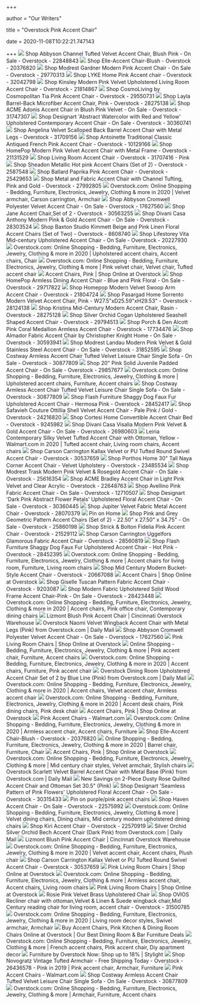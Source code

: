 +++
        
author = "Our Writers"
        
title = "Overstock Pink Accent Chair"
        
date = 2020-11-08T10:22:21.747143
        
+++
[ ![](https://ak1.ostkcdn.com/images/products/22848843/Abbyson-Channel-Tufted-Velvet-Accent-Chair-Blush-Pink-1786bc5a-7eca-49b1-959f-fda3756e8b23_600.jpg?impolicy=medium)](https://ak1.ostkcdn.com/images/products/22848843/Abbyson-Channel-Tufted-Velvet-Accent-Chair-Blush-Pink-1786bc5a-7eca-49b1-959f-fda3756e8b23_600.jpg?impolicy=medium) Shop Abbyson Channel Tufted Velvet Accent Chair, Blush Pink - On Sale -  Overstock - 22848843
[ ![](https://ak1.ostkcdn.com/images/products/20376820/Elle-Accent-Chair-Blush-982940d9-f6c4-4bc3-9cfb-ddb98a80d105_600.jpg?impolicy=medium)](https://ak1.ostkcdn.com/images/products/20376820/Elle-Accent-Chair-Blush-982940d9-f6c4-4bc3-9cfb-ddb98a80d105_600.jpg?impolicy=medium) Shop Elle-Accent Chair-Blush - Overstock - 20376820
[ ![](https://ak1.ostkcdn.com/images/products/29770313/Modrest-Gardner-Modern-Pink-Accent-Chair-a8356bb4-abf8-4c75-bd6f-2392ffa16ca9_600.jpg?impolicy=medium)](https://ak1.ostkcdn.com/images/products/29770313/Modrest-Gardner-Modern-Pink-Accent-Chair-a8356bb4-abf8-4c75-bd6f-2392ffa16ca9_600.jpg?impolicy=medium) Shop Modrest Gardner Modern Pink Accent Chair - On Sale - Overstock -  29770313
[ ![](https://ak1.ostkcdn.com/images/products/is/images/direct/dcf6b302fa91c8816bc74687534d577433268b42/LYKE-Home-Pink-Accent-chair.jpg?impolicy=medium)](https://ak1.ostkcdn.com/images/products/is/images/direct/dcf6b302fa91c8816bc74687534d577433268b42/LYKE-Home-Pink-Accent-chair.jpg?impolicy=medium) Shop LYKE Home Pink Accent chair - Overstock - 32042798
[ ![](https://ak1.ostkcdn.com/images/products/21814867/Jolie-Modern-Pink-Velvet-Upholstered-Living-Room-Accent-Chair-ad3a3de7-d330-49db-a4d2-128711c41ea1_600.jpg?impolicy=medium)](https://ak1.ostkcdn.com/images/products/21814867/Jolie-Modern-Pink-Velvet-Upholstered-Living-Room-Accent-Chair-ad3a3de7-d330-49db-a4d2-128711c41ea1_600.jpg?impolicy=medium) Shop Kinsley Modern Pink Velvet Upholstered Living Room Accent Chair -  Overstock - 21814867
[ ![](https://ak1.ostkcdn.com/images/products/29550731/CosmoLiving-by-Cosmopolitan-Tia-Pink-Accent-Chair-e7c303b9-58dc-4076-b7d6-259607fb06d4_600.jpg?impolicy=medium)](https://ak1.ostkcdn.com/images/products/29550731/CosmoLiving-by-Cosmopolitan-Tia-Pink-Accent-Chair-e7c303b9-58dc-4076-b7d6-259607fb06d4_600.jpg?impolicy=medium) Shop CosmoLiving by Cosmopolitan Tia Pink Accent Chair - Overstock -  29550731
[ ![](https://ak1.ostkcdn.com/images/products/28275138/Layla-Barrel-Back-Microfiber-Accent-Chair-Pink-af8c09f3-1639-4566-8b38-15822b25425a_600.jpg?impolicy=medium)](https://ak1.ostkcdn.com/images/products/28275138/Layla-Barrel-Back-Microfiber-Accent-Chair-Pink-af8c09f3-1639-4566-8b38-15822b25425a_600.jpg?impolicy=medium) Shop Layla Barrel-Back Microfiber Accent Chair, Pink - Overstock - 28275138
[ ![](https://ak1.ostkcdn.com/images/products/is/images/direct/28652fb4583a564a3db30f3b4a6dfcfd152d0add/ACME-Adonis-Accent-Chair-in-Blush-Pink-Velvet.jpg?impolicy=medium)](https://ak1.ostkcdn.com/images/products/is/images/direct/28652fb4583a564a3db30f3b4a6dfcfd152d0add/ACME-Adonis-Accent-Chair-in-Blush-Pink-Velvet.jpg?impolicy=medium) Shop ACME Adonis Accent Chair in Blush Pink Velvet - On Sale - Overstock -  31747307
[ ![](https://ak1.ostkcdn.com/images/products/30360741/Designart-Abstract-Watercolor-With-Red-And-Yellow-Upholstered-Contemporary-Accent-Chair-2e07e695-18b6-4877-a878-adb3c1a82832_600.jpg?impolicy=medium)](https://ak1.ostkcdn.com/images/products/30360741/Designart-Abstract-Watercolor-With-Red-And-Yellow-Upholstered-Contemporary-Accent-Chair-2e07e695-18b6-4877-a878-adb3c1a82832_600.jpg?impolicy=medium) Shop Designart 'Abstract Watercolor with Red and Yellow' Upholstered  Contemporary Accent Chair - On Sale - Overstock - 30360741
[ ![](https://ak1.ostkcdn.com/images/products/is/images/direct/030c6045a923908c7940022447dbbfc2a8da2615/Angelina-Velvet-Scalloped-Back-Barrel-Accent-Chair-with-Metal-Legs.jpg?impolicy=medium)](https://ak1.ostkcdn.com/images/products/is/images/direct/030c6045a923908c7940022447dbbfc2a8da2615/Angelina-Velvet-Scalloped-Back-Barrel-Accent-Chair-with-Metal-Legs.jpg?impolicy=medium) Shop Angelina Velvet Scalloped Back Barrel Accent Chair with Metal Legs -  Overstock - 31709156
[ ![](https://ak1.ostkcdn.com/images/products/10129166/Antoinette-Traditional-Classic-Antiqued-French-Pink-Accent-Chair-9b4edb65-d1db-4ac5-b86e-8357159c23a9_600.jpg?impolicy=medium)](https://ak1.ostkcdn.com/images/products/10129166/Antoinette-Traditional-Classic-Antiqued-French-Pink-Accent-Chair-9b4edb65-d1db-4ac5-b86e-8357159c23a9_600.jpg?impolicy=medium) Shop Antoinette Traditional Classic Antiqued French Pink Accent Chair -  Overstock - 10129166
[ ![](https://ak1.ostkcdn.com/images/products/21131529/HomePop-Modern-Pink-Velvet-Accent-Chair-with-Metal-Frame-db12930f-3b32-4c23-96e9-47b725dd4041_600.jpg?impolicy=medium)](https://ak1.ostkcdn.com/images/products/21131529/HomePop-Modern-Pink-Velvet-Accent-Chair-with-Metal-Frame-db12930f-3b32-4c23-96e9-47b725dd4041_600.jpg?impolicy=medium) Shop HomePop Modern Pink Velvet Accent Chair with Metal Frame - Overstock -  21131529
[ ![](https://ak1.ostkcdn.com/images/products/is/images/direct/1455b20f85629bd9cd80d353898977790a13e85b/Living-Room-Accent-Chair.jpg?impolicy=medium)](https://ak1.ostkcdn.com/images/products/is/images/direct/1455b20f85629bd9cd80d353898977790a13e85b/Living-Room-Accent-Chair.jpg?impolicy=medium) Shop Living Room Accent Chair - Overstock - 31707416 - Pink
[ ![](https://ak1.ostkcdn.com/images/products/P10800628b.jpg?impolicy=medium)](https://ak1.ostkcdn.com/images/products/P10800628b.jpg?impolicy=medium) Shop Sheadon Metallic Hot pink Accent Chairs (Set of 2) - Overstock -  2587548
[ ![](https://ak1.ostkcdn.com/images/products/25429653/722-Ballard-Paprika-Chair-5aca171e-3d70-433f-94b8-b4afc1356c2f_600.jpg?impolicy=medium)](https://ak1.ostkcdn.com/images/products/25429653/722-Ballard-Paprika-Chair-5aca171e-3d70-433f-94b8-b4afc1356c2f_600.jpg?impolicy=medium) Shop Ballard Paprika Pink Accent Chair - Overstock - 25429653
[ ![](https://ak1.ostkcdn.com/images/products/27992805/Metal-and-Fabric-Accent-Chair-with-Channel-Tufting-Pink-and-Gold-bc5cbc87-d4e4-439d-a48e-c9b8f65c6708_600.jpg?impolicy=medium)](https://ak1.ostkcdn.com/images/products/27992805/Metal-and-Fabric-Accent-Chair-with-Channel-Tufting-Pink-and-Gold-bc5cbc87-d4e4-439d-a48e-c9b8f65c6708_600.jpg?impolicy=medium) Shop Metal and Fabric Accent Chair with Channel Tufting, Pink and Gold -  Overstock - 27992805
[ ![](https://i.pinimg.com/736x/23/59/36/235936c66d0f6a3ae6db2f21ddf3d696.jpg)](https://i.pinimg.com/736x/23/59/36/235936c66d0f6a3ae6db2f21ddf3d696.jpg) Overstock.com: Online Shopping - Bedding, Furniture, Electronics, Jewelry,  Clothing & more in 2020 | Velvet armchair, Carson carrington, Armchair
[ ![](https://ak1.ostkcdn.com/images/products/17627560/Abbyson-Cromwell-Velvet-Accent-Chair-62cc1f1b-5af0-4160-96f9-a3b780887707_600.jpg?impolicy=medium)](https://ak1.ostkcdn.com/images/products/17627560/Abbyson-Cromwell-Velvet-Accent-Chair-62cc1f1b-5af0-4160-96f9-a3b780887707_600.jpg?impolicy=medium) Shop Abbyson Cromwell Polyester Velvet Accent Chair - On Sale - Overstock -  17627560
[ ![](https://ak1.ostkcdn.com/images/products/is/images/direct/c0070e6be2dbe0acf9f2a2731b2c1d2f2b3b91b6/Jane-Accent-Chair%2CSet-of-2.jpg)](https://ak1.ostkcdn.com/images/products/is/images/direct/c0070e6be2dbe0acf9f2a2731b2c1d2f2b3b91b6/Jane-Accent-Chair%2CSet-of-2.jpg) Shop Jane Accent Chair,Set of 2 - Overstock - 30563255
[ ![](https://ak1.ostkcdn.com/images/products/28303524/Divani-Casa-Anthony-Modern-Pink-Gold-Accent-Chair-3826c0fd-caa4-4a3e-be2e-74a4b170ed04_600.jpg?impolicy=medium)](https://ak1.ostkcdn.com/images/products/28303524/Divani-Casa-Anthony-Modern-Pink-Gold-Accent-Chair-3826c0fd-caa4-4a3e-be2e-74a4b170ed04_600.jpg?impolicy=medium) Shop Divani Casa Anthony Modern Pink & Gold Accent Chair - On Sale -  Overstock - 28303524
[ ![](https://ak1.ostkcdn.com/images/products/8608740/Baxton-Studio-Kimmett-Beige-and-Pink-Linen-Floral-Accent-Chairs-Set-of-Two-48c5ad87-d5c4-40e3-b16c-5d8734b0d6c0_600.jpg?impolicy=medium)](https://ak1.ostkcdn.com/images/products/8608740/Baxton-Studio-Kimmett-Beige-and-Pink-Linen-Floral-Accent-Chairs-Set-of-Two-48c5ad87-d5c4-40e3-b16c-5d8734b0d6c0_600.jpg?impolicy=medium) Shop Baxton Studio Kimmett Beige and Pink Linen Floral Accent Chairs (Set  of Two) - Overstock - 8608740
[ ![](https://ak1.ostkcdn.com/images/products/is/images/direct/8c0688229c556b29ce2327e36f2738ce2aa9ce65/Lifestorey-Vita-Accent-Chair.jpg)](https://ak1.ostkcdn.com/images/products/is/images/direct/8c0688229c556b29ce2327e36f2738ce2aa9ce65/Lifestorey-Vita-Accent-Chair.jpg) Shop Lifestorey Vita Mid-century Upholstered Accent Chair - On Sale -  Overstock - 20227930
[ ![](https://i.pinimg.com/originals/6c/f7/d8/6cf7d8e308fb93458459660a34a9372b.png)](https://i.pinimg.com/originals/6c/f7/d8/6cf7d8e308fb93458459660a34a9372b.png) Overstock.com: Online Shopping - Bedding, Furniture, Electronics, Jewelry,  Clothing & more in 2020 | Upholstered accent chairs, Accent chairs, Chair
[ ![](https://i.pinimg.com/originals/b5/e3/3b/b5e33b45ccc64911b03705b65c9f172e.jpg)](https://i.pinimg.com/originals/b5/e3/3b/b5e33b45ccc64911b03705b65c9f172e.jpg) Overstock.com: Online Shopping - Bedding, Furniture, Electronics, Jewelry,  Clothing & more | Pink velvet chair, Velvet chair, Tufted accent chair
[ ![](https://ak1.ostkcdn.com/images/products/is/images/direct/d56d82b7040406b91eae00bb4442beade53b93f7/Jane-Accent-Chair.jpg?imwidth=200&impolicy=medium)](https://ak1.ostkcdn.com/images/products/is/images/direct/d56d82b7040406b91eae00bb4442beade53b93f7/Jane-Accent-Chair.jpg?imwidth=200&impolicy=medium) Accent Chairs, Pink | Shop Online at Overstock
[ ![](https://ak1.ostkcdn.com/images/products/29717822/HomePop-Armless-Accent-Chair-Blue-and-Pink-Floral-42085bc8-f34e-4521-a9b7-963c5b6ad4c4_600.jpg?impolicy=medium)](https://ak1.ostkcdn.com/images/products/29717822/HomePop-Armless-Accent-Chair-Blue-and-Pink-Floral-42085bc8-f34e-4521-a9b7-963c5b6ad4c4_600.jpg?impolicy=medium) Shop HomePop Armless Dining Accent Chair - Blue and Pink Floral - On Sale -  Overstock - 29717822
[ ![](https://ak1.ostkcdn.com/images/products/20862551/Homepop-Modern-Velvet-Swoop-Arm-Accent-Chair-Pink-bf629b89-fa03-4645-bcc4-f3d81f8597ba_600.jpg?impolicy=medium)](https://ak1.ostkcdn.com/images/products/20862551/Homepop-Modern-Velvet-Swoop-Arm-Accent-Chair-Pink-bf629b89-fa03-4645-bcc4-f3d81f8597ba_600.jpg?impolicy=medium) Shop Homepop Modern Velvet Swoop Arm Accent Chair - Overstock - 21804724
[ ![](https://ak1.ostkcdn.com/images/products/28124138/Pasargad-Home-Sorrento-Valentina-Modern-Accent-Chair-Pink-1ce9be56-1c68-4d84-bf40-36a25b3e9ebe_600.jpg?impolicy=medium)](https://ak1.ostkcdn.com/images/products/28124138/Pasargad-Home-Sorrento-Valentina-Modern-Accent-Chair-Pink-1ce9be56-1c68-4d84-bf40-36a25b3e9ebe_600.jpg?impolicy=medium) Shop Pasargad Home Sorrento Modern Velvet Accent Chair, Pink -  W27.5"xD25.59"xH29.53" - Overstock - 28124138
[ ![](https://ak1.ostkcdn.com/images/products/28275128/Kristina-Mid-Century-Modern-Accent-Chair-Rasin-961f28a8-7ad5-44d2-90a0-7c3c1e3ce754_600.jpg?impolicy=medium)](https://ak1.ostkcdn.com/images/products/28275128/Kristina-Mid-Century-Modern-Accent-Chair-Rasin-961f28a8-7ad5-44d2-90a0-7c3c1e3ce754_600.jpg?impolicy=medium) Shop Kristina Mid-Century Modern Accent Chair, Rasin - Overstock - 28275128
[ ![](https://ak1.ostkcdn.com/images/products/29794513/Silver-Orchid-Cogan-Upholstered-Seashell-Shaped-Accent-Chair-c5a100f2-8c3a-437a-a7b2-862486d84b0a_600.jpg?impolicy=medium)](https://ak1.ostkcdn.com/images/products/29794513/Silver-Orchid-Cogan-Upholstered-Seashell-Shaped-Accent-Chair-c5a100f2-8c3a-437a-a7b2-862486d84b0a_600.jpg?impolicy=medium) Shop Silver Orchid Cogan Upholstered Seashell Shaped Accent Chair -  Overstock - 29794513
[ ![](https://ak1.ostkcdn.com/images/products/17734476/Porch-Den-Highland-Alcott-Pink-Coral-Medallion-Armless-Accent-Chair-98412721-7f93-44ac-982d-e3908e15c777_600.jpg?impolicy=medium)](https://ak1.ostkcdn.com/images/products/17734476/Porch-Den-Highland-Alcott-Pink-Coral-Medallion-Armless-Accent-Chair-98412721-7f93-44ac-982d-e3908e15c777_600.jpg?impolicy=medium) Shop Porch & Den Alcott Pink Coral Medallion Armless Accent Chair -  Overstock - 17734476
[ ![](https://ak1.ostkcdn.com/images/products/30593941/Almador-Fabric-Accent-Chair-by-Christopher-Knight-Home-9c4e9d99-dd9c-4570-9079-5a6c1d0546c1_600.jpg?impolicy=medium)](https://ak1.ostkcdn.com/images/products/30593941/Almador-Fabric-Accent-Chair-by-Christopher-Knight-Home-9c4e9d99-dd9c-4570-9079-5a6c1d0546c1_600.jpg?impolicy=medium) Shop Almador Fabric Accent Chair by Christopher Knight Home - On Sale -  Overstock - 30593941
[ ![](https://ak1.ostkcdn.com/images/products/is/images/direct/1c8c33f8675a8fba607c8e14eb08117b18253562/Modrest-Landau-Modern-Pink-Velvet-%26-Gold-Stainless-Steel-Accent-Chair.jpg?impolicy=medium)](https://ak1.ostkcdn.com/images/products/is/images/direct/1c8c33f8675a8fba607c8e14eb08117b18253562/Modrest-Landau-Modern-Pink-Velvet-%26-Gold-Stainless-Steel-Accent-Chair.jpg?impolicy=medium) Shop Modrest Landau Modern Pink Velvet & Gold Stainless Steel Accent Chair  - On Sale - Overstock - 31852595
[ ![](https://ak1.ostkcdn.com/images/products/is/images/direct/1dd276c67e4be57a1599b223c2fedbaed364f1f5/Costway-Armless-Accent-Chair-Tufted-Velvet-Leisure-Chair-Single-Sofa-Upholstered-BlueGreenPink.jpg?impolicy=medium)](https://ak1.ostkcdn.com/images/products/is/images/direct/1dd276c67e4be57a1599b223c2fedbaed364f1f5/Costway-Armless-Accent-Chair-Tufted-Velvet-Leisure-Chair-Single-Sofa-Upholstered-BlueGreenPink.jpg?impolicy=medium) Shop Costway Armless Accent Chair Tufted Velvet Leisure Chair Single Sofa -  On Sale - Overstock - 30877809
[ ![](https://ak1.ostkcdn.com/images/products/is/images/direct/23c53a84219bc859828cbcd1e00e230cb6794e3b/20%22-Pink-Solid-Juvenile-Padded-Accent-Chair.jpg?impolicy=medium)](https://ak1.ostkcdn.com/images/products/is/images/direct/23c53a84219bc859828cbcd1e00e230cb6794e3b/20%22-Pink-Solid-Juvenile-Padded-Accent-Chair.jpg?impolicy=medium) Shop 20" Pink Solid Juvenile Padded Accent Chair - On Sale - Overstock -  29857677
[ ![](https://i.pinimg.com/originals/25/cf/59/25cf5912a5467af8a8b5cbd726a502f8.jpg)](https://i.pinimg.com/originals/25/cf/59/25cf5912a5467af8a8b5cbd726a502f8.jpg) Overstock.com: Online Shopping - Bedding, Furniture, Electronics, Jewelry,  Clothing & more | Upholstered accent chairs, Furniture, Accent chairs
[ ![](https://ak1.ostkcdn.com/images/products/is/images/direct/f42ac611b90288dd7531992869178b7da32b6700/Costway-Armless-Accent-Chair-Tufted-Velvet-Leisure-Chair-Single-Sofa-Upholstered-BlueGreenPink.jpg?impolicy=medium)](https://ak1.ostkcdn.com/images/products/is/images/direct/f42ac611b90288dd7531992869178b7da32b6700/Costway-Armless-Accent-Chair-Tufted-Velvet-Leisure-Chair-Single-Sofa-Upholstered-BlueGreenPink.jpg?impolicy=medium) Shop Costway Armless Accent Chair Tufted Velvet Leisure Chair Single Sofa -  On Sale - Overstock - 30877809
[ ![](https://ak1.ostkcdn.com/images/products/28452417/Flash-Furniture-Shaggy-Dog-Hermosa-Pink-Accent-Chair-9ad69e7a-00fd-4bb2-b1c2-0f926cd5925a_600.jpg?impolicy=medium)](https://ak1.ostkcdn.com/images/products/28452417/Flash-Furniture-Shaggy-Dog-Hermosa-Pink-Accent-Chair-9ad69e7a-00fd-4bb2-b1c2-0f926cd5925a_600.jpg?impolicy=medium) Shop Flash Furniture Shaggy Dog Faux Fur Upholstered Accent Chair - Hermosa  Pink - Overstock - 28452417
[ ![](https://ak1.ostkcdn.com/images/products/is/images/direct/a66cfbd6e9e1603a841d684b98eada17e0b47077/Safavieh-Couture-Ottillia-Shell-Velvet-Accent-Chair---Pale-Pink---Gold.jpg?impolicy=medium)](https://ak1.ostkcdn.com/images/products/is/images/direct/a66cfbd6e9e1603a841d684b98eada17e0b47077/Safavieh-Couture-Ottillia-Shell-Velvet-Accent-Chair---Pale-Pink---Gold.jpg?impolicy=medium) Shop Safavieh Couture Ottillia Shell Velvet Accent Chair - Pale Pink / Gold  - Overstock - 24216820
[ ![](https://ak1.ostkcdn.com/images/products/9245982/Cortesi-Home-Convertible-Accent-Chair-Bed-b8bc421a-d104-4bea-a785-e31bfc9b5fec_600.jpg?impolicy=medium)](https://ak1.ostkcdn.com/images/products/9245982/Cortesi-Home-Convertible-Accent-Chair-Bed-b8bc421a-d104-4bea-a785-e31bfc9b5fec_600.jpg?impolicy=medium) Shop Cortesi Home Convertible Accent Chair Bed - Overstock - 9245982
[ ![](https://ak1.ostkcdn.com/images/products/26980603/Divani-Casa-Visalia-Modern-Pink-Velvet-Gold-Accent-Chair-8c280679-2868-4f9a-be42-6b0444cafb5f_600.jpg?impolicy=medium)](https://ak1.ostkcdn.com/images/products/26980603/Divani-Casa-Visalia-Modern-Pink-Velvet-Gold-Accent-Chair-8c280679-2868-4f9a-be42-6b0444cafb5f_600.jpg?impolicy=medium) Shop Divani Casa Visalia Modern Pink Velvet & Gold Accent Chair - On Sale -  Overstock - 26980603
[ ![](https://i.pinimg.com/originals/70/38/9b/70389b5256bfacba6c97d63d8bbbe58c.png)](https://i.pinimg.com/originals/70/38/9b/70389b5256bfacba6c97d63d8bbbe58c.png) Leiria Contemporary Silky Velvet Tufted Accent Chair with Ottoman, Yellow -  Walmart.com in 2020 | Tufted accent chair, Living room chairs, Accent chairs
[ ![](https://ak1.ostkcdn.com/images/products/is/images/direct/3afb7120a2224c9f936e151ae6a86fb19fcfc3d5/Art-Leon-Modern-Velvet-Tufted-Back-Round-Swivel-Accent-Chair.jpg)](https://ak1.ostkcdn.com/images/products/is/images/direct/3afb7120a2224c9f936e151ae6a86fb19fcfc3d5/Art-Leon-Modern-Velvet-Tufted-Back-Round-Swivel-Accent-Chair.jpg) Shop Carson Carrington Kallax Velvet or PU Tufted Round Swivel Accent Chair  - Overstock - 30537659
[ ![](https://ak1.ostkcdn.com/images/products/23485534/Porthos-Home-30-Tall-Naya-Corner-Accent-Chair-Velvet-Upholstery-b42d4ea5-412b-4a1c-8f14-f2a362bf433a_600.jpg?impolicy=medium)](https://ak1.ostkcdn.com/images/products/23485534/Porthos-Home-30-Tall-Naya-Corner-Accent-Chair-Velvet-Upholstery-b42d4ea5-412b-4a1c-8f14-f2a362bf433a_600.jpg?impolicy=medium) Shop Porthos Home 30" Tall Naya Corner Accent Chair - Velvet Upholstery -  Overstock - 23485534
[ ![](https://ak1.ostkcdn.com/images/products/25616354/Modrest-Trask-Modern-Pink-Velvet-Rosegold-Accent-Chair-ad1191fc-1a7a-44a3-8e26-6aaa862d9b3b_600.jpg?impolicy=medium)](https://ak1.ostkcdn.com/images/products/25616354/Modrest-Trask-Modern-Pink-Velvet-Rosegold-Accent-Chair-ad1191fc-1a7a-44a3-8e26-6aaa862d9b3b_600.jpg?impolicy=medium) Shop Modrest Trask Modern Pink Velvet & Rosegold Accent Chair - On Sale -  Overstock - 25616354
[ ![](https://ak1.ostkcdn.com/images/products/22648763/ACME-Bradley-Accent-Chair-in-Light-Pink-Velvet-and-Clear-Acrylic-148638ab-4e7b-44d9-bd63-ba243aed7152_600.jpg?impolicy=medium)](https://ak1.ostkcdn.com/images/products/22648763/ACME-Bradley-Accent-Chair-in-Light-Pink-Velvet-and-Clear-Acrylic-148638ab-4e7b-44d9-bd63-ba243aed7152_600.jpg?impolicy=medium) Shop ACME Bradley Accent Chair in Light Pink Velvet and Clear Acrylic -  Overstock - 22648763
[ ![](https://ak1.ostkcdn.com/images/products/12710507/23.5X27X35.5-AVELLINO-CHAIR-PINK-dafcad68-a4c8-46e2-850b-9a931ff24586_600.jpg?impolicy=medium)](https://ak1.ostkcdn.com/images/products/12710507/23.5X27X35.5-AVELLINO-CHAIR-PINK-dafcad68-a4c8-46e2-850b-9a931ff24586_600.jpg?impolicy=medium) Shop Avellino Pink Fabric Accent Chair - On Sale - Overstock - 12710507
[ ![](https://ak1.ostkcdn.com/images/products/30360445/Designart-Dark-Pink-Abstract-Flower-Petals-Upholstered-Floral-Accent-Chair-a9629677-a826-4068-87a0-fed9b765cdbe_600.jpg?impolicy=medium)](https://ak1.ostkcdn.com/images/products/30360445/Designart-Dark-Pink-Abstract-Flower-Petals-Upholstered-Floral-Accent-Chair-a9629677-a826-4068-87a0-fed9b765cdbe_600.jpg?impolicy=medium) Shop Designart 'Dark Pink Abstract Flower Petals' Upholstered Floral Accent  Chair - On Sale - Overstock - 30360445
[ ![](https://ak1.ostkcdn.com/images/products/28070379/Jupiter-Velvet-Fabric-Metal-Accent-Chair-9f71bcc0-6fb7-46df-ac1d-706ed8f3b44b_600.jpg?impolicy=medium)](https://ak1.ostkcdn.com/images/products/28070379/Jupiter-Velvet-Fabric-Metal-Accent-Chair-9f71bcc0-6fb7-46df-ac1d-706ed8f3b44b_600.jpg?impolicy=medium) Shop Jupiter Velvet Fabric Metal Accent Chair - Overstock - 28070379
[ ![](https://i.pinimg.com/736x/b6/a1/db/b6a1db5f3d1e72ebeaaa494bc69d3660.jpg)](https://i.pinimg.com/736x/b6/a1/db/b6a1db5f3d1e72ebeaaa494bc69d3660.jpg) Pin on Home
[ ![](https://ak1.ostkcdn.com/images/products/25860198/Pink-and-Grey-Geometric-Pattern-Accent-Chairs-Set-of-2-22.50-x-27.50-x-34.75-5f223a83-fcce-47d9-b009-f9d5d87cb465.jpg)](https://ak1.ostkcdn.com/images/products/25860198/Pink-and-Grey-Geometric-Pattern-Accent-Chairs-Set-of-2-22.50-x-27.50-x-34.75-5f223a83-fcce-47d9-b009-f9d5d87cb465.jpg) Shop Pink and Grey Geometric Pattern Accent Chairs (Set of 2) - 22.50" x  27.50" x 34.75" - On Sale - Overstock - 25860198
[ ![](https://ak1.ostkcdn.com/images/products/21529112/Strick-Bolton-Fidelia-Pink-Accent-Chair-d2f84a5c-4c1a-4a10-9d10-4c3a850e6e7a_600.jpg?impolicy=medium)](https://ak1.ostkcdn.com/images/products/21529112/Strick-Bolton-Fidelia-Pink-Accent-Chair-d2f84a5c-4c1a-4a10-9d10-4c3a850e6e7a_600.jpg?impolicy=medium) Shop Strick & Bolton Fidelia Pink Accent Chair - Overstock - 21529112
[ ![](https://ak1.ostkcdn.com/images/products/28560819/Carson-Carrington-Uggelfors-Glamorous-Fabric-Accent-Chair-7f739a43-24fd-4e87-8db1-175f33296e80_600.jpg?impolicy=medium)](https://ak1.ostkcdn.com/images/products/28560819/Carson-Carrington-Uggelfors-Glamorous-Fabric-Accent-Chair-7f739a43-24fd-4e87-8db1-175f33296e80_600.jpg?impolicy=medium) Shop Carson Carrington Uggelfors Glamorous Fabric Accent Chair - Overstock  - 28560819
[ ![](https://ak1.ostkcdn.com/images/products/28452395/Flash-Furniture-Shaggy-Dog-Hot-Pink-Accent-Chair-b5ab1409-f167-4c26-a871-1a50f8e74fed_600.jpg?impolicy=medium)](https://ak1.ostkcdn.com/images/products/28452395/Flash-Furniture-Shaggy-Dog-Hot-Pink-Accent-Chair-b5ab1409-f167-4c26-a871-1a50f8e74fed_600.jpg?impolicy=medium) Shop Flash Furniture Shaggy Dog Faux Fur Upholstered Accent Chair - Hot Pink  - Overstock - 28452395
[ ![](https://i.pinimg.com/originals/47/0d/41/470d41b80a7f904b9862ff264e2d18c7.jpg)](https://i.pinimg.com/originals/47/0d/41/470d41b80a7f904b9862ff264e2d18c7.jpg) Overstock.com: Online Shopping - Bedding, Furniture, Electronics, Jewelry,  Clothing & more | Accent chairs for living room, Furniture, Living room  chairs
[ ![](https://ak1.ostkcdn.com/images/products/20667088/Mid-Century-Modern-Bucket-Style-Accent-Chair-b98466f7-f4b6-4f5f-a897-528902080316_600.jpg?impolicy=medium)](https://ak1.ostkcdn.com/images/products/20667088/Mid-Century-Modern-Bucket-Style-Accent-Chair-b98466f7-f4b6-4f5f-a897-528902080316_600.jpg?impolicy=medium) Shop Mid Century Modern Bucket-Style Accent Chair - Overstock - 20667088
[ ![](https://ak1.ostkcdn.com/images/products/is/images/direct/60965d0625dc611ba5aabe58e27755a7bfd9f118/Levine-Accent-Chair.jpg?imwidth=480&impolicy=medium)](https://ak1.ostkcdn.com/images/products/is/images/direct/60965d0625dc611ba5aabe58e27755a7bfd9f118/Levine-Accent-Chair.jpg?imwidth=480&impolicy=medium) Accent Chairs | Shop Online at Overstock
[ ![](https://ak1.ostkcdn.com/images/products/9203087/Giselle-Tuscan-Pattern-Fabric-Accent-Chair-7e2800bd-d00a-4c5c-b83b-6c916e572c2d_600.jpg?impolicy=medium)](https://ak1.ostkcdn.com/images/products/9203087/Giselle-Tuscan-Pattern-Fabric-Accent-Chair-7e2800bd-d00a-4c5c-b83b-6c916e572c2d_600.jpg?impolicy=medium) Shop Giselle Tuscan Pattern Fabric Accent Chair - Overstock - 9203087
[ ![](https://ak1.ostkcdn.com/images/products/is/images/direct/481115dfa59f33826686aff41c15332652d22dc3/Modern-Fabric-Upholstered-Solid-Wood-Frame-Accent-Chair-Pink.jpg?impolicy=medium)](https://ak1.ostkcdn.com/images/products/is/images/direct/481115dfa59f33826686aff41c15332652d22dc3/Modern-Fabric-Upholstered-Solid-Wood-Frame-Accent-Chair-Pink.jpg?impolicy=medium) Shop Modern Fabric Upholstered Solid Wood Frame Accent Chair-Pink - On Sale  - Overstock - 28423448
[ ![](https://i.pinimg.com/736x/c9/5a/c6/c95ac6184def5c7c2702879a0594e6f6.jpg)](https://i.pinimg.com/736x/c9/5a/c6/c95ac6184def5c7c2702879a0594e6f6.jpg) Overstock.com: Online Shopping - Bedding, Furniture, Electronics, Jewelry,  Clothing & more in 2020 | Accent chairs, Pink office chair, Contemporary  dining chairs
[ ![](https://cincinnatioverstockwarehouse.com/wp-content/uploads/2020/03/AF-A3000196-1.jpg)](https://cincinnatioverstockwarehouse.com/wp-content/uploads/2020/03/AF-A3000196-1.jpg) Lizmont Blush Pink Accent Chair | Cincinnati Overstock Warehouse
[ ![](https://ak1.ostkcdn.com/images/products/is/images/direct/8ecac0c4509517df4b18b81384bbdb59af96bf83/Naomi-Velvet-Wingback-Accent-Chair-with-Metal-Legs.jpg)](https://ak1.ostkcdn.com/images/products/is/images/direct/8ecac0c4509517df4b18b81384bbdb59af96bf83/Naomi-Velvet-Wingback-Accent-Chair-with-Metal-Legs.jpg) Overstock Naomi Velvet Wingback Accent Chair with Metal Legs (Pink) from  Overstock.com | Daily Mail
[ ![](https://ak1.ostkcdn.com/images/products/17627560/Abbyson-Cromwell-Velvet-Accent-Chair-ade096eb-636d-495b-9542-bc4a999f44f1_600.jpg?impolicy=medium)](https://ak1.ostkcdn.com/images/products/17627560/Abbyson-Cromwell-Velvet-Accent-Chair-ade096eb-636d-495b-9542-bc4a999f44f1_600.jpg?impolicy=medium) Shop Abbyson Cromwell Polyester Velvet Accent Chair - On Sale - Overstock -  17627560
[ ![](https://ak1.ostkcdn.com/images/products/is/images/direct/168569ef32bc685781a305da88b829fcb1e16c37/Nora-Accent-Chair.jpg?imwidth=200&impolicy=medium)](https://ak1.ostkcdn.com/images/products/is/images/direct/168569ef32bc685781a305da88b829fcb1e16c37/Nora-Accent-Chair.jpg?imwidth=200&impolicy=medium) Pink Living Room Chairs | Shop Online at Overstock
[ ![](https://i.pinimg.com/originals/f4/fa/96/f4fa96aee8eed059828b1a69a78f6da8.jpg)](https://i.pinimg.com/originals/f4/fa/96/f4fa96aee8eed059828b1a69a78f6da8.jpg) Online Shopping - Bedding, Furniture, Electronics, Jewelry, Clothing & more  | Pink accent chair, Furniture, Accent chairs
[ ![](https://i.pinimg.com/474x/db/9a/0a/db9a0af764dfd9826899c7f6829d5cc7.jpg)](https://i.pinimg.com/474x/db/9a/0a/db9a0af764dfd9826899c7f6829d5cc7.jpg) Overstock.com: Online Shopping - Bedding, Furniture, Electronics, Jewelry,  Clothing & more in 2020 | Accent chairs, Furniture, Pink accent chair
[ ![](https://ak1.ostkcdn.com/images/products/is/images/direct/7446203452039d92a81b94ca1dda06b03bbd14d3/Dining-Room-Upholstered-Accent-Chair-Set-of-2-by-Blue-Line.jpg)](https://ak1.ostkcdn.com/images/products/is/images/direct/7446203452039d92a81b94ca1dda06b03bbd14d3/Dining-Room-Upholstered-Accent-Chair-Set-of-2-by-Blue-Line.jpg) Overstock Dining Room Upholstered Accent Chair Set of 2 by Blue Line (Pink)  from Overstock.com | Daily Mail
[ ![](https://i.pinimg.com/736x/bb/e8/db/bbe8dbc8ca152b40c39bcd8152fdd972.jpg)](https://i.pinimg.com/736x/bb/e8/db/bbe8dbc8ca152b40c39bcd8152fdd972.jpg) Overstock.com: Online Shopping - Bedding, Furniture, Electronics, Jewelry,  Clothing & more in 2020 | Accent chairs, Velvet accent chair, Armless accent  chair
[ ![](https://i.pinimg.com/originals/2c/75/a9/2c75a95737e02054607c2fc6410ad011.png)](https://i.pinimg.com/originals/2c/75/a9/2c75a95737e02054607c2fc6410ad011.png) Overstock.com: Online Shopping - Bedding, Furniture, Electronics, Jewelry,  Clothing & more in 2020 | Accent desk chairs, Pink dining chairs, Pink desk  chair
[ ![](https://ak1.ostkcdn.com/images/products/is/images/direct/ce053071db993ddae595881287927d596a2f85e6/Carson-Carrington-Yppersbyn-Upholstered-Velvet-Accent-Chair.jpg?imwidth=200&impolicy=medium)](https://ak1.ostkcdn.com/images/products/is/images/direct/ce053071db993ddae595881287927d596a2f85e6/Carson-Carrington-Yppersbyn-Upholstered-Velvet-Accent-Chair.jpg?imwidth=200&impolicy=medium) Accent Chairs, Pink | Shop Online at Overstock
[ ![](https://i5.walmartimages.com/asr/6c2d7b4f-45ee-432a-860c-8e6a39f5f95d_1.1239ab22bc246c5fceaf0f66eca37fcb.jpeg?odnHeight=200&odnWidth=200&odnBg=ffffff)](https://i5.walmartimages.com/asr/6c2d7b4f-45ee-432a-860c-8e6a39f5f95d_1.1239ab22bc246c5fceaf0f66eca37fcb.jpeg?odnHeight=200&odnWidth=200&odnBg=ffffff) Pink Accent Chairs - Walmart.com
[ ![](https://i.pinimg.com/originals/d7/78/66/d77866194d17f132f194802e8aabf847.png)](https://i.pinimg.com/originals/d7/78/66/d77866194d17f132f194802e8aabf847.png) Overstock.com: Online Shopping - Bedding, Furniture, Electronics, Jewelry,  Clothing & more in 2020 | Armless accent chair, Accent chairs, Furniture
[ ![](https://ak1.ostkcdn.com/images/products/20376820/Elle-Accent-Chair-Blush-bd966fba-b2a8-47e2-b640-223bd352cc9d.jpg)](https://ak1.ostkcdn.com/images/products/20376820/Elle-Accent-Chair-Blush-bd966fba-b2a8-47e2-b640-223bd352cc9d.jpg) Shop Elle-Accent Chair-Blush - Overstock - 20376820
[ ![](https://i.pinimg.com/736x/a1/54/5b/a1545baaaa74d52d4c8ed6684ca34952.jpg)](https://i.pinimg.com/736x/a1/54/5b/a1545baaaa74d52d4c8ed6684ca34952.jpg) Online Shopping - Bedding, Furniture, Electronics, Jewelry, Clothing & more  in 2020 | Barrel chair, Furniture, Chair
[ ![](https://ak1.ostkcdn.com/images/products/is/images/direct/fed4af94a54ceb8fdb465e551e7dedf44aecf810/Porthos-Home-Talia-Scalloped-Accent-Chair%2C-Velvet%2C-Gold-Metal-Legs.jpg?imwidth=200&impolicy=medium)](https://ak1.ostkcdn.com/images/products/is/images/direct/fed4af94a54ceb8fdb465e551e7dedf44aecf810/Porthos-Home-Talia-Scalloped-Accent-Chair%2C-Velvet%2C-Gold-Metal-Legs.jpg?imwidth=200&impolicy=medium) Accent Chairs, Pink | Shop Online at Overstock
[ ![](https://i.pinimg.com/originals/66/aa/23/66aa23e244a48c1dd002c3b77cc38121.jpg)](https://i.pinimg.com/originals/66/aa/23/66aa23e244a48c1dd002c3b77cc38121.jpg) Overstock.com: Online Shopping - Bedding, Furniture, Electronics, Jewelry,  Clothing & more | Mid century chair styles, Velvet armchair, Stylish chairs
[ ![](https://ak1.ostkcdn.com/images/products/is/images/direct/7e29c3e1c4f48a0c7103bc4300a01ecf84fc1704/Scarlett-Velvet-Barrel-Accent-Chair-with-Metal-Base.jpg)](https://ak1.ostkcdn.com/images/products/is/images/direct/7e29c3e1c4f48a0c7103bc4300a01ecf84fc1704/Scarlett-Velvet-Barrel-Accent-Chair-with-Metal-Base.jpg) Overstock Scarlett Velvet Barrel Accent Chair with Metal Base (Pink) from  Overstock.com | Daily Mail
[ ![](https://images.prod.meredith.com/product/b733947c1498e8e3972772b252ae1c6c/1576928450565/l/2-piece-dusty-rose-quilted-accent-chair-and-ottoman-set-30-5-n-a)](https://images.prod.meredith.com/product/b733947c1498e8e3972772b252ae1c6c/1576928450565/l/2-piece-dusty-rose-quilted-accent-chair-and-ottoman-set-30-5-n-a) New Savings on 2-Piece Dusty Rose Quilted Accent Chair and Ottoman Set  30.5" (Pink)
[ ![](https://ak1.ostkcdn.com/images/products/30315433/Designart-Seamless-Pattern-Of-Pink-Flowers-Upholstered-Floral-Accent-Chair-2f0cec07-dc5b-429b-8627-9b7ea4e2baa1_600.jpg?impolicy=medium)](https://ak1.ostkcdn.com/images/products/30315433/Designart-Seamless-Pattern-Of-Pink-Flowers-Upholstered-Floral-Accent-Chair-2f0cec07-dc5b-429b-8627-9b7ea4e2baa1_600.jpg?impolicy=medium) Shop Designart 'Seamless Pattern of Pink Flowers' Upholstered Floral Accent  Chair - On Sale - Overstock - 30315433
[ ![](https://i.pinimg.com/736x/ad/6c/e9/ad6ce920379b812bf3caf7bddfd585ac.jpg)](https://i.pinimg.com/736x/ad/6c/e9/ad6ce920379b812bf3caf7bddfd585ac.jpg) Pin on purple/pink accent chairs
[ ![](https://ak1.ostkcdn.com/images/products/22575992/Haven-Accent-Chair-614d13a9-81be-4f9e-b96a-2ab868cec0db_600.jpg?impolicy=medium)](https://ak1.ostkcdn.com/images/products/22575992/Haven-Accent-Chair-614d13a9-81be-4f9e-b96a-2ab868cec0db_600.jpg?impolicy=medium) Shop Haven Accent Chair - On Sale - Overstock - 22575992
[ ![](https://i.pinimg.com/474x/b8/9f/6e/b89f6eca93ae9fc0335f9df6c796e529.jpg)](https://i.pinimg.com/474x/b8/9f/6e/b89f6eca93ae9fc0335f9df6c796e529.jpg) Overstock.com: Online Shopping - Bedding, Furniture, Electronics, Jewelry,  Clothing & more | Velvet dining chairs, Dining chairs, Mid century modern  upholstered dining chairs
[ ![](https://ak1.ostkcdn.com/images/products/22570919/Jordy-Accent-Chair-35d48e9b-cbeb-440d-883b-ea6edc7a2e5b_600.jpg?impolicy=medium)](https://ak1.ostkcdn.com/images/products/22570919/Jordy-Accent-Chair-35d48e9b-cbeb-440d-883b-ea6edc7a2e5b_600.jpg?impolicy=medium) Shop Kiri Accent Chair - Overstock - 22570919
[ ![](https://ak1.ostkcdn.com/images/products/25982369/Sandy-Wilson-Home-Corina-Accent-Chair-0f4e20d8-48eb-40c9-89a2-f577072787a9_320.jpg)](https://ak1.ostkcdn.com/images/products/25982369/Sandy-Wilson-Home-Corina-Accent-Chair-0f4e20d8-48eb-40c9-89a2-f577072787a9_320.jpg) Silver Orchid Silver Orchid Bech Accent Chair (Dark Pink) from Overstock.com  | Daily Mail
[ ![](https://cincinnatioverstockwarehouse.com/wp-content/uploads/2020/03/AF-A3000196-3-360x252.jpg)](https://cincinnatioverstockwarehouse.com/wp-content/uploads/2020/03/AF-A3000196-3-360x252.jpg) Lizmont Blush Pink Accent Chair | Cincinnati Overstock Warehouse
[ ![](https://i.pinimg.com/originals/13/b7/19/13b71950ad9babc781560be7c1a932d7.png)](https://i.pinimg.com/originals/13/b7/19/13b71950ad9babc781560be7c1a932d7.png) Overstock.com: Online Shopping - Bedding, Furniture, Electronics, Jewelry,  Clothing & more in 2020 | Velvet accent chair, Accent chairs, Plush chair
[ ![](https://ak1.ostkcdn.com/images/products/is/images/direct/0d5b8cc09e8934c377616781b9ccec4a5dddd423/Art-Leon-Modern-Velvet-Tufted-Back-Round-Swivel-Accent-Chair.jpg)](https://ak1.ostkcdn.com/images/products/is/images/direct/0d5b8cc09e8934c377616781b9ccec4a5dddd423/Art-Leon-Modern-Velvet-Tufted-Back-Round-Swivel-Accent-Chair.jpg) Shop Carson Carrington Kallax Velvet or PU Tufted Round Swivel Accent Chair  - Overstock - 30537659
[ ![](https://ak1.ostkcdn.com/images/products/25459469/LumiSource-Daniella-Contemporary-Accent-Chair-with-Sleigh-Legs-fb465818-bc1c-4825-bbd4-7464a4d37691_600.jpg?imwidth=200&impolicy=medium)](https://ak1.ostkcdn.com/images/products/25459469/LumiSource-Daniella-Contemporary-Accent-Chair-with-Sleigh-Legs-fb465818-bc1c-4825-bbd4-7464a4d37691_600.jpg?imwidth=200&impolicy=medium) Pink Living Room Chairs | Shop Online at Overstock
[ ![](https://i.pinimg.com/originals/52/cc/9f/52cc9fd1cb5509bbdb22ee90849e900f.jpg)](https://i.pinimg.com/originals/52/cc/9f/52cc9fd1cb5509bbdb22ee90849e900f.jpg) Overstock.com: Online Shopping - Bedding, Furniture, Electronics, Jewelry,  Clothing & more | Armless accent chair, Accent chairs, Living room chairs
[ ![](https://ak1.ostkcdn.com/images/products/is/images/direct/ec0253bd578454685d6739bba639182ca82cd2a9/Slatina-Silky-Velvet-Upholstered-Accent-Chair-with-Gold-Tone-Finished-Base.jpg?imwidth=200&impolicy=medium)](https://ak1.ostkcdn.com/images/products/is/images/direct/ec0253bd578454685d6739bba639182ca82cd2a9/Slatina-Silky-Velvet-Upholstered-Accent-Chair-with-Gold-Tone-Finished-Base.jpg?imwidth=200&impolicy=medium) Pink Living Room Chairs | Shop Online at Overstock
[ ![](https://cdn.decorpad.com/photos/2020/04/05/upholstered-blush-brass-rosie-modern-pink-velvet-gold-chair.jpeg)](https://cdn.decorpad.com/photos/2020/04/05/upholstered-blush-brass-rosie-modern-pink-velvet-gold-chair.jpeg) Rosie Pink Velvet Brass Upholstered Chair
[ ![](https://ak1.ostkcdn.com/images/products/is/images/direct/633b0a594fd0268555564e722e484d1c8f416166/Ovios-Fabric-Recliner-Club-Chair-sleeper-chair-recliner-chair-ottoman-included.jpg)](https://ak1.ostkcdn.com/images/products/is/images/direct/633b0a594fd0268555564e722e484d1c8f416166/Ovios-Fabric-Recliner-Club-Chair-sleeper-chair-recliner-chair-ottoman-included.jpg) Shop OVIOS Recliner chair with ottoman,Velvet & Linen & Suede wingback chair,Mid  Century reading chair for living room, accent chair - Overstock - 31500785
[ ![](https://i.pinimg.com/474x/8f/06/2a/8f062a0126c3ec016db4063ffe6d00e6.jpg)](https://i.pinimg.com/474x/8f/06/2a/8f062a0126c3ec016db4063ffe6d00e6.jpg) Overstock.com: Online Shopping - Bedding, Furniture, Electronics, Jewelry,  Clothing & more in 2020 | Living room decor styles, Swivel armchair,  Armchair
[ ![](https://ak1.ostkcdn.com/images/products/29819366/Madeline-Chair-in-Velvet-Gold-Metal-Set-of-2-N-A-dca08557-23a7-4b52-9abb-9c9ab313b481_600.jpg?imwidth=400&impolicy=medium)](https://ak1.ostkcdn.com/images/products/29819366/Madeline-Chair-in-Velvet-Gold-Metal-Set-of-2-N-A-dca08557-23a7-4b52-9abb-9c9ab313b481_600.jpg?imwidth=400&impolicy=medium) Buy Accent Chairs, Pink Kitchen & Dining Room Chairs Online at Overstock |  Our Best Dining Room & Bar Furniture Deals
[ ![](https://i.pinimg.com/originals/c2/19/58/c21958e35f611d1fd5462e52fc2e4d64.jpg)](https://i.pinimg.com/originals/c2/19/58/c21958e35f611d1fd5462e52fc2e4d64.jpg) Overstock.com: Online Shopping - Bedding, Furniture, Electronics, Jewelry,  Clothing & more | French accent chairs, Pink accent chair, Diy apartment  decor
[ ![](https://images.stylight.net/image/upload/e_trim/t_web_product_330x440max_nobg/q_auto:eco,f_auto/lfjzcfazzgik69wni95h.jpg)](https://images.stylight.net/image/upload/e_trim/t_web_product_330x440max_nobg/q_auto:eco,f_auto/lfjzcfazzgik69wni95h.jpg) Furniture by Overstock  Now: Shop up to 18% | Stylight
[ ![](https://i.pinimg.com/736x/3d/a1/94/3da19413be694acd3986eccf82152440.jpg)](https://i.pinimg.com/736x/3d/a1/94/3da19413be694acd3986eccf82152440.jpg) Shop Novogratz Vintage Tufted Armchair - Free Shipping Today - Overstock -  26436578 - Pink in 2019 | Pink accent chair, Armchair, Furniture
[ ![](https://i5.walmartimages.com/asr/670bfaf3-c968-4b5b-8583-807f3336b776_2.13a8a67f90e96f6df0c3729d8301c0d9.jpeg?odnHeight=200&odnWidth=200&odnBg=ffffff)](https://i5.walmartimages.com/asr/670bfaf3-c968-4b5b-8583-807f3336b776_2.13a8a67f90e96f6df0c3729d8301c0d9.jpeg?odnHeight=200&odnWidth=200&odnBg=ffffff) Pink Accent Chairs - Walmart.com
[ ![](https://ak1.ostkcdn.com/images/products/is/images/direct/66e8bad176d273e5a1e1dc5491b629fe761b3a8c/Costway-Armless-Accent-Chair-Tufted-Velvet-Leisure-Chair-Single-Sofa-Upholstered-BlueGreenPink.jpg?impolicy=medium)](https://ak1.ostkcdn.com/images/products/is/images/direct/66e8bad176d273e5a1e1dc5491b629fe761b3a8c/Costway-Armless-Accent-Chair-Tufted-Velvet-Leisure-Chair-Single-Sofa-Upholstered-BlueGreenPink.jpg?impolicy=medium) Shop Costway Armless Accent Chair Tufted Velvet Leisure Chair Single Sofa -  On Sale - Overstock - 30877809
[ ![](https://i.pinimg.com/736x/55/36/4e/55364ef70684885175953e78759bb4cf.jpg)](https://i.pinimg.com/736x/55/36/4e/55364ef70684885175953e78759bb4cf.jpg) Overstock.com: Online Shopping - Bedding, Furniture, Electronics, Jewelry,  Clothing & more | Armchair, Furniture, Accent chairs
